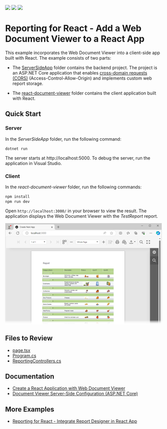 <!-- default badges list -->
![](https://img.shields.io/endpoint?url=https://codecentral.devexpress.com/api/v1/VersionRange/229755307/24.1.3%2B)
[![](https://img.shields.io/badge/Open_in_DevExpress_Support_Center-FF7200?style=flat-square&logo=DevExpress&logoColor=white)](https://supportcenter.devexpress.com/ticket/details/T848272)
[![](https://img.shields.io/badge/📖_How_to_use_DevExpress_Examples-e9f6fc?style=flat-square)](https://docs.devexpress.com/GeneralInformation/403183)
<!-- default badges end -->
# Reporting for React -  Add a Web Document Viewer to a React App

This example incorporates the Web Document Viewer into a client-side app built with React. The example consists of two parts:

- The [ServerSideApp](ServerSideApp) folder contains the backend project. The project is an ASP.NET Core application that enables [cross-domain requests (CORS)](https://developer.mozilla.org/en-US/docs/Web/HTTP/CORS) (Access-Control-Allow-Origin) and implements custom web report storage.


- The [react-document-viewer](react-document-viewer) folder contains the client application built with React.

## Quick Start

### Server

In the *ServerSideApp* folder, run the following command:


```
dotnet run
```

The server starts at http://localhost:5000. To debug the server, run the application in Visual Studio.

### Client

In the *react-document-viewer* folder, run the following commands:

```
npm install
npm run dev
```

Open `http://localhost:3000/` in your browser to view the result. The application displays the Web Document Viewer with the *TestReport* report.


![Document Viewer in JavaScript with React](Images/screenshot.png)

## Files to Review

- [page.tsx](react-document-viewer/app/page.tsx)
- [Program.cs](ServerSideApp/ServerSideApp/Program.cs)
- [ReportingControllers.cs](ServerSideApp/ServerSideApp/Controllers/ReportingControllers.cs)

## Documentation

- [Create a React Application with Web Document Viewer](https://docs.devexpress.com/XtraReports/119338)
- [Document Viewer Server-Side Configuration (ASP.NET Core)](https://docs.devexpress.com/XtraReports/400197)

## More Examples

* [Reporting for React - Integrate Report Designer in React App](https://github.com/DevExpress-Examples/reporting-eud-designer-in-javascript-with-react)
